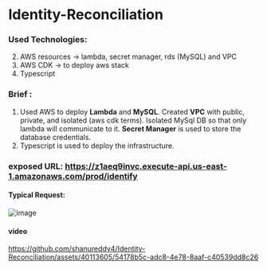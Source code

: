 # Identity-Reconciliation

### Used Technologies:  
2. AWS resources -> lambda, secret manager, rds (MySQL) and VPC  
3. AWS CDK -> to deploy aws stack  
4. Typescript  

### Brief :  
1. Used AWS to deploy **Lambda** and **MySQL**. Created **VPC** with public, private, and isolated (aws cdk terms). Isolated MySql DB so that only lambda will communicate to it. **Secret Manager** is used to store the database credentials.
2. Typescript is used to deploy the infrastructure.

### exposed URL: https://z1aeq9invc.execute-api.us-east-1.amazonaws.com/prod/identify  
#### Typical Request:  

![image](https://github.com/shanureddy4/Identity-Reconciliation/assets/40113605/9e0767f1-3588-439e-9c09-009a97210b94)  

#### video
https://github.com/shanureddy4/Identity-Reconciliation/assets/40113605/54178b5c-adc8-4e78-8aaf-c40539dd8c26





